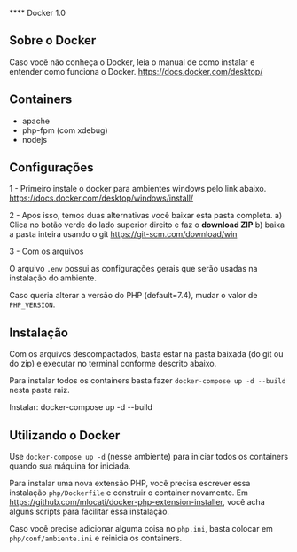 **** Docker 1.0

## Sobre o Docker

Caso você não conheça o Docker, leia o manual de como instalar e entender como funciona o Docker.
https://docs.docker.com/desktop/


## Containers
- apache
- php-fpm (com xdebug)
- nodejs


## Configurações

1 - Primeiro instale o docker para ambientes windows pelo link abaixo.
https://docs.docker.com/desktop/windows/install/

2 - Apos isso, temos duas alternativas você baixar esta pasta completa.
	a) Clica no botão verde do lado superior direito e faz o **download ZIP**
	b) baixa a pasta inteira usando o git
		https://git-scm.com/download/win
		

3 - Com os arquivos



O arquivo `.env` possui as configurações gerais que serão usadas na instalação do ambiente.

Caso queria alterar a versão do PHP (default=7.4), mudar o valor de `PHP_VERSION`.


## Instalação

Com os arquivos descompactados, basta estar na pasta baixada (do git ou do zip) e executar no terminal conforme descrito abaixo.

Para instalar todos os containers basta fazer `docker-compose up -d --build` nesta pasta raiz.

Instalar:
docker-compose up -d --build


## Utilizando o Docker

Use `docker-compose up -d` (nesse ambiente) para iniciar todos os containers quando sua máquina for iniciada.

Para instalar uma nova extensão PHP, você precisa escrever essa instalação `php/Dockerfile` e construir o container novamente. Em https://github.com/mlocati/docker-php-extension-installer, você acha alguns scripts para facilitar essa instalação. 

Caso você precise adicionar alguma coisa no `php.ini`, basta colocar em `php/conf/ambiente.ini` e reinicia os containers. 

